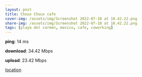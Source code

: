 ```yaml
---
layout: post
title: Choux Choux cafe
cover-img: /assets/img/Screenshot 2022-07-18 at 18.42.22.png
share-img: /assets/img/Screenshot 2022-07-18 at 18.42.22.png
tags: [playa del carmen, mexico, cafe, coworking]
---
```


**ping**: 14 ms

**download**: 34.42 Mbps

**upload**: 23.42 Mbps

[location](https://goo.gl/maps/654LvtjEaXtLZxa8A)

